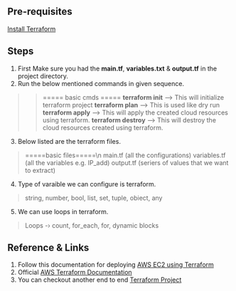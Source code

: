 ## Pre-requisites
[Install Terraform](https://developer.hashicorp.com/terraform/install?product_intent=terraform)

## Steps
1. First Make sure you had the **main.tf**, **variables.txt** & **output.tf** in the project directory.
2. Run the below mentioned commands in given sequence.
>> ===== basic cmds =====
> **terraform init**  -->  This will initialize terraform project
> **terraform plan** -->  This is used like dry run
> **terraform apply**  -->  This will apply the created cloud resources using terraform.
> **terraform destroy**  -->  This will destroy the cloud resources created using terraform.
3. Below listed are the terraform files.
> =====basic files=====\n
> main.tf (all the configurations)
> variables.tf (all the variables e.g. IP_add)
> output.tf (seriers of values that we want to extract)
4. Type of varaible we can configure is terraform.
> string, number, bool, list, set, tuple, obiect, any 
5. We can use loops in terraform.
> Loops -› count, for_each, for, dynamic blocks

## Reference & Links
1. Follow this documentation for deploying [AWS EC2 using Terraform](https://developer.hashicorp.com/terraform/tutorials/aws-get-started/aws-build)
2. Official [AWS Terraform Documentation](https://registry.terraform.io/providers/hashicorp/aws/latest/docs)
3. You can checkout another end to end [Terraform Project](https://github.com/LeftAttention/nps-infra-as-code.git)